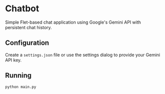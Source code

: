 # Chatbot

Simple Flet-based chat application using Google's Gemini API with persistent chat history.

## Configuration

Create a `settings.json` file or use the settings dialog to provide your Gemini API key.



## Running

```bash
python main.py
```

